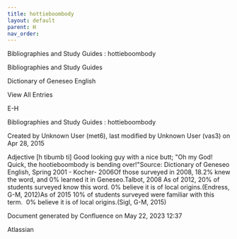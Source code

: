 ```yaml
---
title: hottieboombody
layout: default
parent: H
nav_order:
---
```


Bibliographies and Study Guides : hottieboombody

Bibliographies and Study Guides

Dictionary of Geneseo English

View All Entries

E-H

Bibliographies and Study Guides : hottieboombody

Created by  Unknown User (met6), last modified by  Unknown User (vas3) on Apr 28, 2015

Adjective [h tibumb ti] Good looking guy with a nice butt; &quot;Oh my God! Quick, the hootieboombody is bending over!&quot;Source: Dictionary of Geneseo English, Spring 2001 - Kocher- 2006Of those surveyed in 2008, 18.2% knew the word, and 0% learned it in Geneseo.Talbot, 2008 As of 2012, 20% of students surveyed know this word. 0% believe it is of local origins.(Endress, G-M, 2012)As of 2015 10% of students surveyed were familiar with this term.  0% believe it is of local origins.(Sigl, G-M, 2015)

Document generated by Confluence on May 22, 2023 12:37

Atlassian
